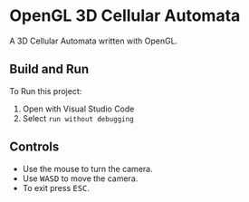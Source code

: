 # OpenGL 3D Cellular Automata

A 3D Cellular Automata written with OpenGL.

## Build and Run

To Run this project:

1. Open with Visual Studio Code
2. Select `run without debugging`

## Controls

* Use the mouse to turn the camera.
* Use <kbd>WASD</kbd> to move the camera.
* To exit press <kbd>ESC</kbd>.
